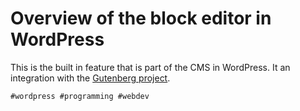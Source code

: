 # Overview of the block editor in WordPress

This is the built in feature that is part of the CMS in WordPress.  It
an integration with the [Gutenberg project].

[Gutenberg project]: https://developer.wordpress.org/block-editor/explanations/faq/#what-is-gutenberg

    #wordpress #programming #webdev
